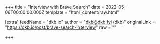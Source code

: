 
+++
title = "Interview with Brave Search"
date = 2022-05-06T00:00:00.000Z
template = "html_content/raw.html"

[extra]
feedName = "dkb.io"
author = "dkb@dkb.fyi (dkb)"
originalLink = "https://dkb.io/post/brave-search-interview"
raw = ""

+++

